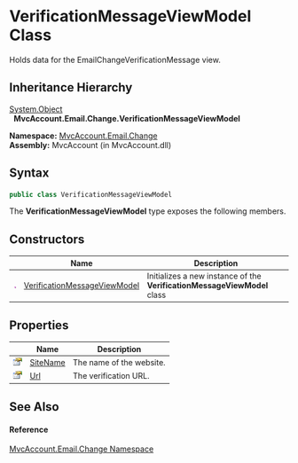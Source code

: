 VerificationMessageViewModel Class
==================================
Holds data for the EmailChangeVerificationMessage view.


Inheritance Hierarchy
---------------------
[System.Object][1]  
  **MvcAccount.Email.Change.VerificationMessageViewModel**  

**Namespace:** [MvcAccount.Email.Change][2]  
**Assembly:** MvcAccount (in MvcAccount.dll)

Syntax
------

```csharp
public class VerificationMessageViewModel
```

The **VerificationMessageViewModel** type exposes the following members.


Constructors
------------

                 | Name                              | Description                                                              
---------------- | --------------------------------- | ------------------------------------------------------------------------ 
![Public method] | [VerificationMessageViewModel][3] | Initializes a new instance of the **VerificationMessageViewModel** class 


Properties
----------

                   | Name          | Description              
------------------ | ------------- | ------------------------ 
![Public property] | [SiteName][4] | The name of the website. 
![Public property] | [Url][5]      | The verification URL.    


See Also
--------

#### Reference
[MvcAccount.Email.Change Namespace][2]  

[1]: http://msdn.microsoft.com/en-us/library/e5kfa45b
[2]: ../README.md
[3]: _ctor.md
[4]: SiteName.md
[5]: Url.md
[Public method]: ../../_icons/pubmethod.gif "Public method"
[Public property]: ../../_icons/pubproperty.gif "Public property"
